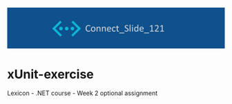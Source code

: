 ![alt text](https://github.com/Connectslide121/xUnit-exercise/blob/master/Connect_banner.png)

# xUnit-exercise
Lexicon - .NET course - Week 2 optional assignment


